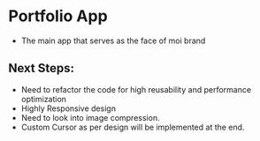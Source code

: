 # Portfolio App
- The main app that serves as the face of moi brand 

## Next Steps:
- Need to refactor the code for high reusability and performance optimization
- Highly Responsive design
- Need to look into image compression. 
- Custom Cursor as per design will be implemented at the end. 
